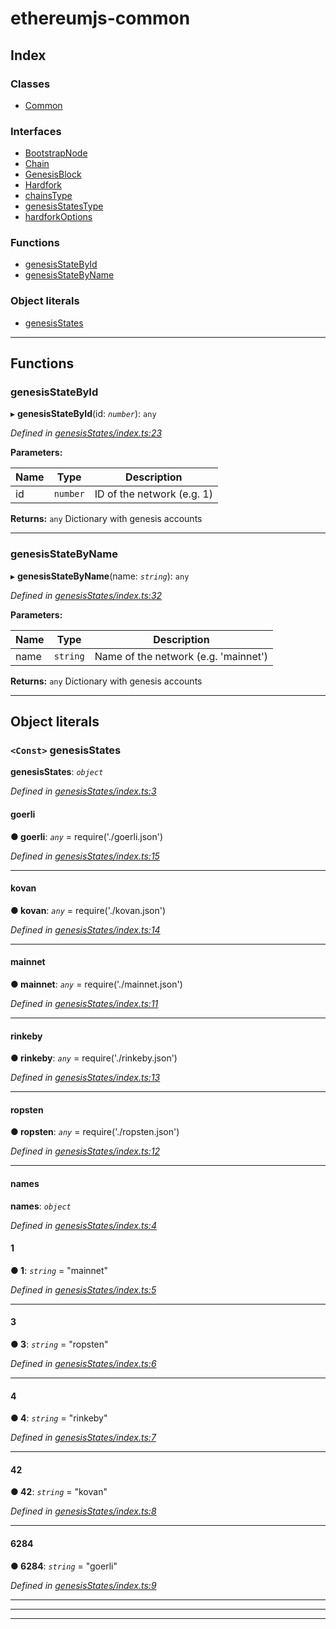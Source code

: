 # ethereumjs-common

## Index

### Classes

- [Common](classes/common.md)

### Interfaces

- [BootstrapNode](interfaces/bootstrapnode.md)
- [Chain](interfaces/chain.md)
- [GenesisBlock](interfaces/genesisblock.md)
- [Hardfork](interfaces/hardfork.md)
- [chainsType](interfaces/chainstype.md)
- [genesisStatesType](interfaces/genesisstatestype.md)
- [hardforkOptions](interfaces/hardforkoptions.md)

### Functions

- [genesisStateById](#genesisstatebyid)
- [genesisStateByName](#genesisstatebyname)

### Object literals

- [genesisStates](#genesisstates)

---

## Functions

<a id="genesisstatebyid"></a>

### genesisStateById

▸ **genesisStateById**(id: _`number`_): `any`

_Defined in [genesisStates/index.ts:23](https://github.com/ethereumjs/ethereumjs-vm/blob/2347a51/packages/common/src/genesisStates/index.ts#L23)_

**Parameters:**

| Name | Type     | Description                |
| ---- | -------- | -------------------------- |
| id   | `number` | ID of the network (e.g. 1) |

**Returns:** `any`
Dictionary with genesis accounts

---

<a id="genesisstatebyname"></a>

### genesisStateByName

▸ **genesisStateByName**(name: _`string`_): `any`

_Defined in [genesisStates/index.ts:32](https://github.com/ethereumjs/ethereumjs-vm/blob/2347a51/packages/common/src/genesisStates/index.ts#L32)_

**Parameters:**

| Name | Type     | Description                          |
| ---- | -------- | ------------------------------------ |
| name | `string` | Name of the network (e.g. 'mainnet') |

**Returns:** `any`
Dictionary with genesis accounts

---

## Object literals

<a id="genesisstates"></a>

### `<Const>` genesisStates

**genesisStates**: _`object`_

_Defined in [genesisStates/index.ts:3](https://github.com/ethereumjs/ethereumjs-vm/blob/2347a51/packages/common/src/genesisStates/index.ts#L3)_

<a id="genesisstates.goerli"></a>

#### goerli

**● goerli**: _`any`_ = require('./goerli.json')

_Defined in [genesisStates/index.ts:15](https://github.com/ethereumjs/ethereumjs-vm/blob/2347a51/packages/common/src/genesisStates/index.ts#L15)_

---

<a id="genesisstates.kovan"></a>

#### kovan

**● kovan**: _`any`_ = require('./kovan.json')

_Defined in [genesisStates/index.ts:14](https://github.com/ethereumjs/ethereumjs-vm/blob/2347a51/packages/common/src/genesisStates/index.ts#L14)_

---

<a id="genesisstates.mainnet"></a>

#### mainnet

**● mainnet**: _`any`_ = require('./mainnet.json')

_Defined in [genesisStates/index.ts:11](https://github.com/ethereumjs/ethereumjs-vm/blob/2347a51/packages/common/src/genesisStates/index.ts#L11)_

---

<a id="genesisstates.rinkeby"></a>

#### rinkeby

**● rinkeby**: _`any`_ = require('./rinkeby.json')

_Defined in [genesisStates/index.ts:13](https://github.com/ethereumjs/ethereumjs-vm/blob/2347a51/packages/common/src/genesisStates/index.ts#L13)_

---

<a id="genesisstates.ropsten"></a>

#### ropsten

**● ropsten**: _`any`_ = require('./ropsten.json')

_Defined in [genesisStates/index.ts:12](https://github.com/ethereumjs/ethereumjs-vm/blob/2347a51/packages/common/src/genesisStates/index.ts#L12)_

---

<a id="genesisstates.names"></a>

#### names

**names**: _`object`_

_Defined in [genesisStates/index.ts:4](https://github.com/ethereumjs/ethereumjs-vm/blob/2347a51/packages/common/src/genesisStates/index.ts#L4)_

<a id="genesisstates.names.1"></a>

#### 1

**● 1**: _`string`_ = "mainnet"

_Defined in [genesisStates/index.ts:5](https://github.com/ethereumjs/ethereumjs-vm/blob/2347a51/packages/common/src/genesisStates/index.ts#L5)_

---

<a id="genesisstates.names.3"></a>

#### 3

**● 3**: _`string`_ = "ropsten"

_Defined in [genesisStates/index.ts:6](https://github.com/ethereumjs/ethereumjs-vm/blob/2347a51/packages/common/src/genesisStates/index.ts#L6)_

---

<a id="genesisstates.names.4"></a>

#### 4

**● 4**: _`string`_ = "rinkeby"

_Defined in [genesisStates/index.ts:7](https://github.com/ethereumjs/ethereumjs-vm/blob/2347a51/packages/common/src/genesisStates/index.ts#L7)_

---

<a id="genesisstates.names.42"></a>

#### 42

**● 42**: _`string`_ = "kovan"

_Defined in [genesisStates/index.ts:8](https://github.com/ethereumjs/ethereumjs-vm/blob/2347a51/packages/common/src/genesisStates/index.ts#L8)_

---

<a id="genesisstates.names.6284"></a>

#### 6284

**● 6284**: _`string`_ = "goerli"

_Defined in [genesisStates/index.ts:9](https://github.com/ethereumjs/ethereumjs-vm/blob/2347a51/packages/common/src/genesisStates/index.ts#L9)_

---

---

---
